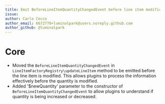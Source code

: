 ```yaml
---
title: Emit BeforeLineItemQuantityChangedEvent before line item modification
issue: 
author: Carlo Cecco
author_email: 6672778+luminalpark@users.noreply.github.com
author_github: @luminalpark
---
```

# Core
* Moved the `BeforeLineItemQuantityChangedEvent` in `LineItemFactoryRegistry\updateLineItem` method to be emitted before the line item is modified. This allows plugins to process the information effectively before the quantity is modified.
* Added '$newQuantity' parameter to the constructor of `BeforeLineItemQuantityChangedEvent` to allow plugins to understand if quantity is being increased or decreased.
